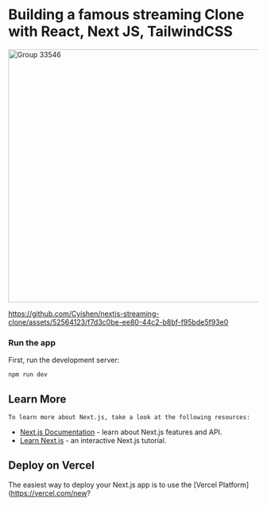 # Building a famous streaming Clone with React, Next JS, TailwindCSS

<img width="509" alt="Group 33546" src="https://github.com/Cyishen/nextjs-streaming-clone/assets/52564123/49bfadbd-b94f-448e-9f93-9937e66333b8">

https://github.com/Cyishen/nextjs-streaming-clone/assets/52564123/f7d3c0be-ee80-44c2-b8bf-f95bde5f93e0



### Run the app
First, run the development server:
```
npm run dev
```

## Learn More

`To learn more about Next.js, take a look at the following resources:`

- [Next.js Documentation](https://nextjs.org/docs) - learn about Next.js features and API.
- [Learn Next.js](https://nextjs.org/learn) - an interactive Next.js tutorial.


## Deploy on Vercel

The easiest way to deploy your Next.js app is to use the [Vercel Platform](https://vercel.com/new?

